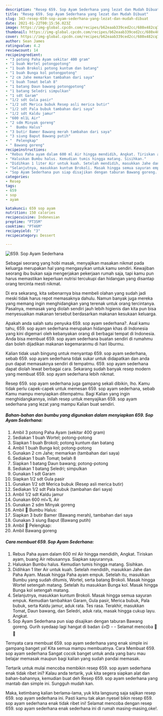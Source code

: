 ```yaml
---
description: "Resep 659. Sop Ayam Sederhana yang lezat dan Mudah Dibuat"
title: "Resep 659. Sop Ayam Sederhana yang lezat dan Mudah Dibuat"
slug: 343-resep-659-sop-ayam-sederhana-yang-lezat-dan-mudah-dibuat
date: 2021-01-22T00:15:56.023Z
image: https://img-global.cpcdn.com/recipes/b62eaab339ced2cc/680x482cq70/659-sop-ayam-sederhana-foto-resep-utama.jpg
thumbnail: https://img-global.cpcdn.com/recipes/b62eaab339ced2cc/680x482cq70/659-sop-ayam-sederhana-foto-resep-utama.jpg
cover: https://img-global.cpcdn.com/recipes/b62eaab339ced2cc/680x482cq70/659-sop-ayam-sederhana-foto-resep-utama.jpg
author: Sean James
ratingvalue: 4.2
reviewcount: 14
recipeingredient:
- "3 potong Paha Ayam sekitar 400 gram"
- "1 buah Wortel potongpotong"
- "1 buah Brokoli potong kuntum dan batang"
- "1 buah Bunga kol potongpotong"
- "2 cm Jahe memarkan tambahan dari saya"
- "1 buah Tomat belah 8"
- "1 batang Daun bawang potongpotong"
- "1 batang Seledri simpulkan"
- "1 sdt Garam"
- "1/2 sdt Gula pasir"
- "1/2 sdt Merica bubuk Resep asli merica butir"
- "1/2 sdt Pala bubuk tambahan dari saya"
- "1/2 sdt Kaldu jamur"
- "600 ml1L Air"
- "2 sdm Minyak goreng"
- "  Bumbu Halus"
- "3 butir Bamer Bawang merah tambahan dari saya"
- "3 siung Baput Bawang putih"
- "  Pelengkap"
- " Bawang goreng"
recipeinstructions:
- "Rebus Paha ayam dalam 600 ml Air hingga mendidih, Angkat. Tiriskan ayam, buang Air rebusannya. Siapkan sayurannya."
- "Haluskan Bumbu halus. Kemudian tumis hingga matang. Sisihkan."
- "Didihkan 1 liter Air untuk kuah. Setelah mendidih, masukkan Jahe dan Paha Ayam. Masak hingga Paha ayam empuk. Setelah itu, masukkan Bumbu yang sudah ditumis, Wortel, serta batang Brokoli. Masak hingga Wortel setengah matang. Setelah itu masukkan Bunga kol. Masak hingga Bunga kol setengah matang."
- "Selanjutnya, masukkan kuntum Brokoli. Masak hingga semua sayuran empuk. Kemudian tambahkan Garam, Gula pasir, Merica bubuk, Pala bubuk, serta Kaldu jamur, aduk rata. Tes rasa. Terakhir, masukkan Tomat, Daun bawang, dan Seledri, aduk rata, masak hingga cukup layu. Angkat."
- "Sop Ayam Sederhana pun siap disajikan dengan taburan Bawang goreng. Gurih syedaap lagi hangat di badan 👍😍  Selamat mencoba 🙏😊"
categories:
- Resep
tags:
- 659
- sop
- ayam

katakunci: 659 sop ayam 
nutrition: 150 calories
recipecuisine: Indonesian
preptime: "PT35M"
cooktime: "PT46M"
recipeyield: "3"
recipecategory: Dessert

---
```



![659. Sop Ayam Sederhana](https://img-global.cpcdn.com/recipes/b62eaab339ced2cc/680x482cq70/659-sop-ayam-sederhana-foto-resep-utama.jpg)

Sebagai seorang yang hobi masak, menyajikan masakan nikmat pada keluarga merupakan hal yang mengasyikan untuk kamu sendiri. Kewajiban seorang ibu bukan saja mengerjakan pekerjaan rumah saja, tapi kamu pun harus memastikan keperluan nutrisi tercukupi dan hidangan yang disantap orang tercinta mesti nikmat.

Di era  sekarang, kita sebenarnya bisa membeli olahan yang sudah jadi meski tidak harus repot memasaknya dahulu. Namun banyak juga mereka yang memang ingin menghidangkan yang terenak untuk orang tercintanya. Pasalnya, memasak yang diolah sendiri jauh lebih higienis dan kita pun bisa menyesuaikan makanan tersebut berdasarkan makanan kesukaan keluarga. 



Apakah anda salah satu penyuka 659. sop ayam sederhana?. Asal kamu tahu, 659. sop ayam sederhana merupakan hidangan khas di Indonesia yang kini digemari oleh kebanyakan orang di berbagai tempat di Indonesia. Anda bisa membuat 659. sop ayam sederhana buatan sendiri di rumahmu dan boleh dijadikan makanan kegemaranmu di hari liburmu.

Kalian tidak usah bingung untuk menyantap 659. sop ayam sederhana, sebab 659. sop ayam sederhana tidak sukar untuk didapatkan dan anda pun dapat memasaknya sendiri di tempatmu. 659. sop ayam sederhana dapat diolah lewat berbagai cara. Sekarang sudah banyak resep modern yang membuat 659. sop ayam sederhana lebih nikmat.

Resep 659. sop ayam sederhana juga gampang sekali dibikin, lho. Kamu tidak perlu capek-capek untuk memesan 659. sop ayam sederhana, sebab Kamu mampu menyiapkan ditempatmu. Bagi Kalian yang ingin menghidangkannya, inilah resep untuk menyajikan 659. sop ayam sederhana yang lezat yang mampu Kalian buat sendiri.

<!--inarticleads1-->

##### Bahan-bahan dan bumbu yang digunakan dalam menyiapkan 659. Sop Ayam Sederhana:

1. Ambil 3 potong Paha Ayam (sekitar 400 gram)
1. Sediakan 1 buah Wortel; potong-potong
1. Siapkan 1 buah Brokoli; potong kuntum dan batang
1. Ambil 1 buah Bunga kol; potong-potong
1. Gunakan 2 cm Jahe; memarkan (tambahan dari saya)
1. Sediakan 1 buah Tomat; belah 8
1. Siapkan 1 batang Daun bawang; potong-potong
1. Sediakan 1 batang Seledri; simpulkan
1. Gunakan 1 sdt Garam
1. Siapkan 1/2 sdt Gula pasir
1. Gunakan 1/2 sdt Merica bubuk (Resep asli merica butir)
1. Sediakan 1/2 sdt Pala bubuk (tambahan dari saya)
1. Ambil 1/2 sdt Kaldu jamur
1. Gunakan 600 ml+1L Air
1. Gunakan 2 sdm Minyak goreng
1. Ambil  📌 Bumbu Halus:
1. Siapkan 3 butir Bamer (Bawang merah), tambahan dari saya
1. Gunakan 3 siung Baput (Bawang putih)
1. Ambil  📌 Pelengkap:
1. Ambil  Bawang goreng




<!--inarticleads2-->

##### Cara membuat 659. Sop Ayam Sederhana:

1. Rebus Paha ayam dalam 600 ml Air hingga mendidih, Angkat. Tiriskan ayam, buang Air rebusannya. Siapkan sayurannya.
1. Haluskan Bumbu halus. Kemudian tumis hingga matang. Sisihkan.
1. Didihkan 1 liter Air untuk kuah. Setelah mendidih, masukkan Jahe dan Paha Ayam. Masak hingga Paha ayam empuk. Setelah itu, masukkan Bumbu yang sudah ditumis, Wortel, serta batang Brokoli. Masak hingga Wortel setengah matang. Setelah itu masukkan Bunga kol. Masak hingga Bunga kol setengah matang.
1. Selanjutnya, masukkan kuntum Brokoli. Masak hingga semua sayuran empuk. Kemudian tambahkan Garam, Gula pasir, Merica bubuk, Pala bubuk, serta Kaldu jamur, aduk rata. Tes rasa. Terakhir, masukkan Tomat, Daun bawang, dan Seledri, aduk rata, masak hingga cukup layu. Angkat.
1. Sop Ayam Sederhana pun siap disajikan dengan taburan Bawang goreng. Gurih syedaap lagi hangat di badan 👍😍 -  - Selamat mencoba 🙏😊




Ternyata cara membuat 659. sop ayam sederhana yang enak simple ini gampang banget ya! Kita semua mampu membuatnya. Cara Membuat 659. sop ayam sederhana Sangat cocok banget untuk anda yang baru mau belajar memasak maupun bagi kalian yang sudah pandai memasak.

Tertarik untuk mulai mencoba membikin resep 659. sop ayam sederhana enak tidak ribet ini? Kalau anda tertarik, yuk kita segera siapkan alat dan bahan-bahannya, kemudian buat deh Resep 659. sop ayam sederhana yang mantab dan simple ini. Sungguh mudah kan. 

Maka, ketimbang kalian berlama-lama, yuk kita langsung saja sajikan resep 659. sop ayam sederhana ini. Pasti kamu tak akan nyesel bikin resep 659. sop ayam sederhana enak tidak ribet ini! Selamat mencoba dengan resep 659. sop ayam sederhana enak sederhana ini di rumah masing-masing,oke!.

